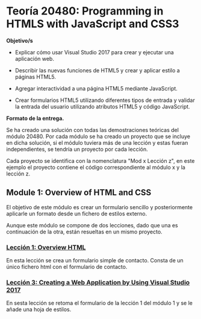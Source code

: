 ﻿# Teoría 20480: Programming in HTMLS with JavaScript and CSS3 

**Objetivo/s**

- Explicar cómo usar Visual Studio 2017 para crear y ejecutar una aplicación web.

- Describir las nuevas funciones de HTML5 y crear y aplicar estilo a páginas HTML5.

- Agregar interactividad a una página HTML5 mediante JavaScript.

- Crear formularios HTML5 utilizando diferentes tipos de entrada y validar la entrada del
  usuario utilizando atributos HTML5 y código JavaScript. 

**Formato de la entrega.**

Se ha creado una solución con todas las demostraciones teóricas del módulo 20480. Por cada módulo se ha creado un proyecto que se incluye en dicha solución, si el módulo tuviera más de una lección y estas fueran independientes, se tendría un proyecto por cada lección. 

Cada proyecto se identifica con la nomenclatura "Mod x Lección z", en este ejemplo el proyecto contiene el código correspondiente al módulo x y la lección z.

## Module 1: Overview of HTML and CSS

El objetivo de este módulo es crear un formulario sencillo y posteriormente aplicarle un formato desde un fichero de estilos externo.

Aunque este módulo se compone de dos lecciones, dado que una es continuación de la otra, están resueltas en un mismo proyecto.

### <a href="Mod 1 Lección 1 y 3">Lección 1: Overview HTML</a>

En esta lección se crea un formulario simple de contacto. Consta de un único fichero html con el formulario de contacto.

### <a href="Mod 1 Lección 1 y 3">Lección 3: Creating a Web Application by Using Visual Studio 2017</a>

En sesta lección se retoma el formulario de la lección 1 del módulo 1 y se le añade una hoja de estilos.
